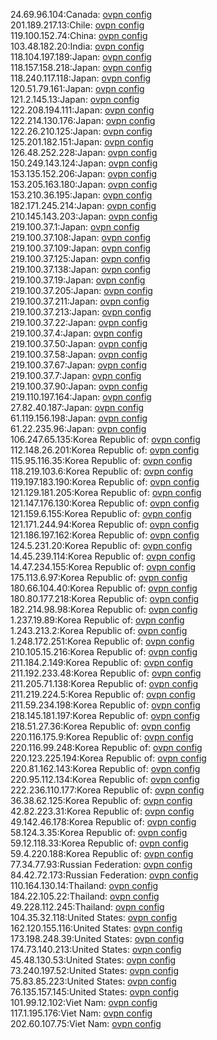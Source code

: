 24.69.96.104:Canada: [ovpn config](vpn/24_69_96_104.ovpn)  
201.189.217.13:Chile: [ovpn config](vpn/201_189_217_13.ovpn)  
119.100.152.74:China: [ovpn config](vpn/119_100_152_74.ovpn)  
103.48.182.20:India: [ovpn config](vpn/103_48_182_20.ovpn)  
118.104.197.189:Japan: [ovpn config](vpn/118_104_197_189.ovpn)  
118.157.158.218:Japan: [ovpn config](vpn/118_157_158_218.ovpn)  
118.240.117.118:Japan: [ovpn config](vpn/118_240_117_118.ovpn)  
120.51.79.161:Japan: [ovpn config](vpn/120_51_79_161.ovpn)  
121.2.145.13:Japan: [ovpn config](vpn/121_2_145_13.ovpn)  
122.208.194.111:Japan: [ovpn config](vpn/122_208_194_111.ovpn)  
122.214.130.176:Japan: [ovpn config](vpn/122_214_130_176.ovpn)  
122.26.210.125:Japan: [ovpn config](vpn/122_26_210_125.ovpn)  
125.201.182.151:Japan: [ovpn config](vpn/125_201_182_151.ovpn)  
126.48.252.228:Japan: [ovpn config](vpn/126_48_252_228.ovpn)  
150.249.143.124:Japan: [ovpn config](vpn/150_249_143_124.ovpn)  
153.135.152.206:Japan: [ovpn config](vpn/153_135_152_206.ovpn)  
153.205.163.180:Japan: [ovpn config](vpn/153_205_163_180.ovpn)  
153.210.36.195:Japan: [ovpn config](vpn/153_210_36_195.ovpn)  
182.171.245.214:Japan: [ovpn config](vpn/182_171_245_214.ovpn)  
210.145.143.203:Japan: [ovpn config](vpn/210_145_143_203.ovpn)  
219.100.37.1:Japan: [ovpn config](vpn/219_100_37_1.ovpn)  
219.100.37.108:Japan: [ovpn config](vpn/219_100_37_108.ovpn)  
219.100.37.109:Japan: [ovpn config](vpn/219_100_37_109.ovpn)  
219.100.37.125:Japan: [ovpn config](vpn/219_100_37_125.ovpn)  
219.100.37.138:Japan: [ovpn config](vpn/219_100_37_138.ovpn)  
219.100.37.19:Japan: [ovpn config](vpn/219_100_37_19.ovpn)  
219.100.37.205:Japan: [ovpn config](vpn/219_100_37_205.ovpn)  
219.100.37.211:Japan: [ovpn config](vpn/219_100_37_211.ovpn)  
219.100.37.213:Japan: [ovpn config](vpn/219_100_37_213.ovpn)  
219.100.37.22:Japan: [ovpn config](vpn/219_100_37_22.ovpn)  
219.100.37.4:Japan: [ovpn config](vpn/219_100_37_4.ovpn)  
219.100.37.50:Japan: [ovpn config](vpn/219_100_37_50.ovpn)  
219.100.37.58:Japan: [ovpn config](vpn/219_100_37_58.ovpn)  
219.100.37.67:Japan: [ovpn config](vpn/219_100_37_67.ovpn)  
219.100.37.7:Japan: [ovpn config](vpn/219_100_37_7.ovpn)  
219.100.37.90:Japan: [ovpn config](vpn/219_100_37_90.ovpn)  
219.110.197.164:Japan: [ovpn config](vpn/219_110_197_164.ovpn)  
27.82.40.187:Japan: [ovpn config](vpn/27_82_40_187.ovpn)  
61.119.156.198:Japan: [ovpn config](vpn/61_119_156_198.ovpn)  
61.22.235.96:Japan: [ovpn config](vpn/61_22_235_96.ovpn)  
106.247.65.135:Korea Republic of: [ovpn config](vpn/106_247_65_135.ovpn)  
112.148.26.201:Korea Republic of: [ovpn config](vpn/112_148_26_201.ovpn)  
115.95.116.35:Korea Republic of: [ovpn config](vpn/115_95_116_35.ovpn)  
118.219.103.6:Korea Republic of: [ovpn config](vpn/118_219_103_6.ovpn)  
119.197.183.190:Korea Republic of: [ovpn config](vpn/119_197_183_190.ovpn)  
121.129.181.205:Korea Republic of: [ovpn config](vpn/121_129_181_205.ovpn)  
121.147.176.130:Korea Republic of: [ovpn config](vpn/121_147_176_130.ovpn)  
121.159.6.155:Korea Republic of: [ovpn config](vpn/121_159_6_155.ovpn)  
121.171.244.94:Korea Republic of: [ovpn config](vpn/121_171_244_94.ovpn)  
121.186.197.162:Korea Republic of: [ovpn config](vpn/121_186_197_162.ovpn)  
124.5.231.20:Korea Republic of: [ovpn config](vpn/124_5_231_20.ovpn)  
14.45.239.114:Korea Republic of: [ovpn config](vpn/14_45_239_114.ovpn)  
14.47.234.155:Korea Republic of: [ovpn config](vpn/14_47_234_155.ovpn)  
175.113.6.97:Korea Republic of: [ovpn config](vpn/175_113_6_97.ovpn)  
180.66.104.40:Korea Republic of: [ovpn config](vpn/180_66_104_40.ovpn)  
180.80.177.218:Korea Republic of: [ovpn config](vpn/180_80_177_218.ovpn)  
182.214.98.98:Korea Republic of: [ovpn config](vpn/182_214_98_98.ovpn)  
1.237.19.89:Korea Republic of: [ovpn config](vpn/1_237_19_89.ovpn)  
1.243.213.2:Korea Republic of: [ovpn config](vpn/1_243_213_2.ovpn)  
1.248.172.251:Korea Republic of: [ovpn config](vpn/1_248_172_251.ovpn)  
210.105.15.216:Korea Republic of: [ovpn config](vpn/210_105_15_216.ovpn)  
211.184.2.149:Korea Republic of: [ovpn config](vpn/211_184_2_149.ovpn)  
211.192.233.48:Korea Republic of: [ovpn config](vpn/211_192_233_48.ovpn)  
211.205.71.138:Korea Republic of: [ovpn config](vpn/211_205_71_138.ovpn)  
211.219.224.5:Korea Republic of: [ovpn config](vpn/211_219_224_5.ovpn)  
211.59.234.198:Korea Republic of: [ovpn config](vpn/211_59_234_198.ovpn)  
218.145.181.197:Korea Republic of: [ovpn config](vpn/218_145_181_197.ovpn)  
218.51.27.36:Korea Republic of: [ovpn config](vpn/218_51_27_36.ovpn)  
220.116.175.9:Korea Republic of: [ovpn config](vpn/220_116_175_9.ovpn)  
220.116.99.248:Korea Republic of: [ovpn config](vpn/220_116_99_248.ovpn)  
220.123.225.194:Korea Republic of: [ovpn config](vpn/220_123_225_194.ovpn)  
220.81.162.143:Korea Republic of: [ovpn config](vpn/220_81_162_143.ovpn)  
220.95.112.134:Korea Republic of: [ovpn config](vpn/220_95_112_134.ovpn)  
222.236.110.177:Korea Republic of: [ovpn config](vpn/222_236_110_177.ovpn)  
36.38.62.125:Korea Republic of: [ovpn config](vpn/36_38_62_125.ovpn)  
42.82.223.31:Korea Republic of: [ovpn config](vpn/42_82_223_31.ovpn)  
49.142.46.178:Korea Republic of: [ovpn config](vpn/49_142_46_178.ovpn)  
58.124.3.35:Korea Republic of: [ovpn config](vpn/58_124_3_35.ovpn)  
59.12.118.33:Korea Republic of: [ovpn config](vpn/59_12_118_33.ovpn)  
59.4.220.188:Korea Republic of: [ovpn config](vpn/59_4_220_188.ovpn)  
77.34.77.93:Russian Federation: [ovpn config](vpn/77_34_77_93.ovpn)  
84.42.72.173:Russian Federation: [ovpn config](vpn/84_42_72_173.ovpn)  
110.164.130.14:Thailand: [ovpn config](vpn/110_164_130_14.ovpn)  
184.22.105.22:Thailand: [ovpn config](vpn/184_22_105_22.ovpn)  
49.228.112.245:Thailand: [ovpn config](vpn/49_228_112_245.ovpn)  
104.35.32.118:United States: [ovpn config](vpn/104_35_32_118.ovpn)  
162.120.155.116:United States: [ovpn config](vpn/162_120_155_116.ovpn)  
173.198.248.39:United States: [ovpn config](vpn/173_198_248_39.ovpn)  
174.73.140.213:United States: [ovpn config](vpn/174_73_140_213.ovpn)  
45.48.130.53:United States: [ovpn config](vpn/45_48_130_53.ovpn)  
73.240.197.52:United States: [ovpn config](vpn/73_240_197_52.ovpn)  
75.83.85.223:United States: [ovpn config](vpn/75_83_85_223.ovpn)  
76.135.157.145:United States: [ovpn config](vpn/76_135_157_145.ovpn)  
101.99.12.102:Viet Nam: [ovpn config](vpn/101_99_12_102.ovpn)  
117.1.195.176:Viet Nam: [ovpn config](vpn/117_1_195_176.ovpn)  
202.60.107.75:Viet Nam: [ovpn config](vpn/202_60_107_75.ovpn)  
